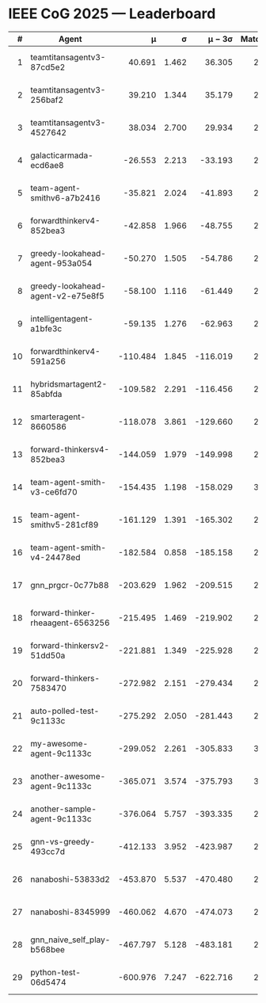 # IEEE CoG 2025 — Leaderboard

| # | Agent | μ | σ | μ − 3σ | Matches | Updated |
|---:|---|---:|---:|---:|---:|---|
| 1 | teamtitansagentv3-87cd5e2 | 40.691 | 1.462 | 36.305 | 2592 | 2025-08-18 09:42 |
| 2 | teamtitansagentv3-256baf2 | 39.210 | 1.344 | 35.179 | 2852 | 2025-08-18 09:42 |
| 3 | teamtitansagentv3-4527642 | 38.034 | 2.700 | 29.934 | 2960 | 2025-08-18 09:42 |
| 4 | galacticarmada-ecd6ae8 | -26.553 | 2.213 | -33.193 | 2980 | 2025-08-18 09:42 |
| 5 | team-agent-smithv6-a7b2416 | -35.821 | 2.024 | -41.893 | 2720 | 2025-08-18 09:42 |
| 6 | forwardthinkerv4-852bea3 | -42.858 | 1.966 | -48.755 | 2190 | 2025-08-18 09:42 |
| 7 | greedy-lookahead-agent-953a054 | -50.270 | 1.505 | -54.786 | 2716 | 2025-08-18 09:42 |
| 8 | greedy-lookahead-agent-v2-e75e8f5 | -58.100 | 1.116 | -61.449 | 2756 | 2025-08-18 09:42 |
| 9 | intelligentagent-a1bfe3c | -59.135 | 1.276 | -62.963 | 2283 | 2025-08-18 09:42 |
| 10 | forwardthinkerv4-591a256 | -110.484 | 1.845 | -116.019 | 2554 | 2025-08-18 09:42 |
| 11 | hybridsmartagent2-85abfda | -109.582 | 2.291 | -116.456 | 2755 | 2025-08-18 09:42 |
| 12 | smarteragent-8660586 | -118.078 | 3.861 | -129.660 | 2572 | 2025-08-18 09:42 |
| 13 | forward-thinkersv4-852bea3 | -144.059 | 1.979 | -149.998 | 2278 | 2025-08-18 09:42 |
| 14 | team-agent-smith-v3-ce6fd70 | -154.435 | 1.198 | -158.029 | 3176 | 2025-08-18 09:42 |
| 15 | team-agent-smithv5-281cf89 | -161.129 | 1.391 | -165.302 | 2800 | 2025-08-18 09:42 |
| 16 | team-agent-smith-v4-24478ed | -182.584 | 0.858 | -185.158 | 2916 | 2025-08-18 09:42 |
| 17 | gnn_prgcr-0c77b88 | -203.629 | 1.962 | -209.515 | 2830 | 2025-08-18 09:42 |
| 18 | forward-thinker-rheaagent-6563256 | -215.495 | 1.469 | -219.902 | 2682 | 2025-08-18 09:42 |
| 19 | forward-thinkersv2-51dd50a | -221.881 | 1.349 | -225.928 | 2762 | 2025-08-18 09:42 |
| 20 | forward-thinkers-7583470 | -272.982 | 2.151 | -279.434 | 2420 | 2025-08-18 09:42 |
| 21 | auto-polled-test-9c1133c | -275.292 | 2.050 | -281.443 | 2360 | 2025-08-18 09:42 |
| 22 | my-awesome-agent-9c1133c | -299.052 | 2.261 | -305.833 | 3000 | 2025-08-18 09:42 |
| 23 | another-awesome-agent-9c1133c | -365.071 | 3.574 | -375.793 | 3020 | 2025-08-18 09:42 |
| 24 | another-sample-agent-9c1133c | -376.064 | 5.757 | -393.335 | 2620 | 2025-08-18 09:42 |
| 25 | gnn-vs-greedy-493cc7d | -412.133 | 3.952 | -423.987 | 2320 | 2025-08-18 09:42 |
| 26 | nanaboshi-53833d2 | -453.870 | 5.537 | -470.480 | 2360 | 2025-08-18 09:42 |
| 27 | nanaboshi-8345999 | -460.062 | 4.670 | -474.073 | 2480 | 2025-08-18 09:42 |
| 28 | gnn_naive_self_play-b568bee | -467.797 | 5.128 | -483.181 | 2380 | 2025-08-18 09:42 |
| 29 | python-test-06d5474 | -600.976 | 7.247 | -622.716 | 2250 | 2025-08-18 09:42 |
